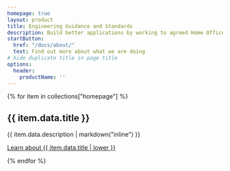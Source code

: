 ```yaml
---
homepage: true
layout: product
title: Engineering Guidance and Standards
description: Build better applications by working to agreed Home Office engineering principles and standards
startButton:
  href: "/docs/about/"
  text: Find out more about what we are doing
# hide duplicate title in page title
options:
  header:
    productName: ''
---
```

<div class="govuk-grid-row">
{% for item in collections["homepage"] %}
  <section class="govuk-grid-column-one-third-from-desktop govuk-!-margin-bottom-8">
    <h2 class="govuk-heading-m govuk-!-font-size-27">{{ item.data.title }}</h2>
    <p class="govuk-body">{{ item.data.description | markdown("inline") }}</p>
    <p class="govuk-body"><a class="govuk-link govuk-!-font-weight-bold" href="{{ item.url | url }}">Learn about {{ item.data.title | lower }}</a></p>
  </section>
{% endfor %}
</div>
